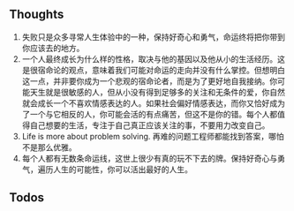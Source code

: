 ## Thoughts
1. 失败只是众多寻常人生体验中的一种，保持好奇心和勇气，命运终将把你带到你应该去的地方。
2. 一个人最终成长为什么样的性格，取决与他的基因以及他从小的生活经历。这是很宿命论的观点，意味着我们可能对命运的走向并没有什么掌控。但想明白这一点，并非要你成为一个悲观的宿命论者，而是为了更好地自我接纳。你可能天生就是很敏感的人，但从小没有得到足够多的关注和无条件的爱，你自然就会成长一个不喜欢情感表达的人。如果社会偏好情感表达，而你又恰好成为了一个与它相反的人，你可能会活的有点痛苦，但这不是你的错。每个人都值得自己想要的生活，专注于自己真正应该关注的事，不要用力改变自己。
3. Life is more about problem solving. 再难的问题工程师都能找到答案，哪怕不是那么优雅。
4. 每个人都有无数条命运线，这世上很少有真的玩不下去的牌。保持好奇心与勇气，遍历人生的可能性，你可以活出最好的人生。
## Todos
